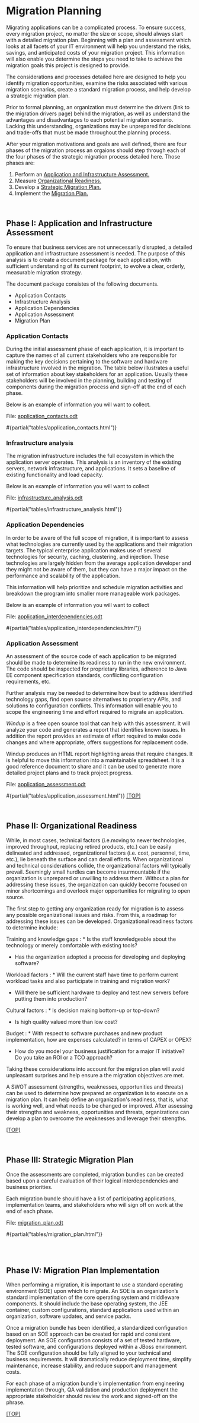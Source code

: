 Migration Planning <a class="noImg" id="pageTop"/>
==================

Migrating applications can be a complicated process. To ensure success, every migration project, no matter the size or scope, should always start with a detailed migration plan. Beginning with a plan and  assessment which looks at all facets of your IT environment will help you understand the risks, savings, and anticipated costs of your migration project. This information will also enable you determine the steps you need to take to achieve the migration goals this project is designed to provide.

The considerations and processes detailed here are designed to help you identify migration opportunities, examine the risks associated with various migration scenarios, create a standard migration process, and help develop a strategic migration plan. 

Prior to formal planning, an organization must determine the drivers (link to the migration drivers page) behind the migration, as well as understand the advantages and disadvantages to each potential migration scenario. Lacking this understanding, organizations may be unprepared for decisions and trade-offs that must be made throughout the planning process. 

After your migration motivations and goals are well defined, there are four phases of the migration process an orgaions should step through each of the four phases of the strategic migration process detailed here. Those phases are: 

1. Perform an [Application and Infrastructure Assessment.](#ApplicationandInfrastucture)  
2. Measure [Organizational Readiness.](#organizationalReadiness)
3. Develop a [Strategic Migration Plan.](#strategicMigrationPlan)
4. Implement the [Migration Plan.](#migrationPlan) 

<br/>

Phase I: Application and Infrastructure Assessment <a id="ApplicationandInfrastucture"/>
------------------------------------------------

To ensure that business services are not unnecessarily disrupted, a detailed application and infrastructure assessment is needed. The purpose of this analysis is to create a document package for each application, with sufficient understanding of its current footprint, to evolve a clear, orderly, measurable migration strategy.

The document package consistes of the following documents.  

* Application Contacts 
* Infrastructure Analysis
* Application Dependencies
* Application Assessment
* Migration Plan

### Application Contacts ###

During the initial assessment phase of each application, it is important to capture the names of all current stakeholders who are responsible for making the  key decisions pertaining to the software and hardware infrastructure involved in the migration. The table below illustrates a useful set of information about key stakeholders for an application. Usually these stakeholders will be involved in the planning, building and testing of components during the migration process and sign-off at the end of each phase.  

Below is an example of information you will want to collect.  

File: [application_contacts.odt](#{site.base_url}/forms/application_contacts.odt)

#{partial("tables/application_contacts.html")}

### Infrastructure analysis ###

The migration infrastructure includes the full ecosystem in which the application server operates. This analysis is an inventory of the existing servers, network infrastructure, and applications. It sets a baseline of existing functionality and load capacity.

Below is an example of information you will want to collect 

File: [infrastructure_analysis.odt]({site.base_url}/forms/infrastructure_analysis.odt)

#{partial("tables/infrastructure_analysis.html")}


### Application Dependencies ###

In order to be aware of the full scope of migration, it is important to assess what technologies are currently used by the applications and their migration targets. The typical enterprise application makes use of several technologies for security, caching, clustering, and injection. These technologies are largely hidden from the average application developer and they might not be aware of them, but they can have a major impact on the performance and scalability of the application.  

This information will help prioritize and schedule migration activities and breakdown the program into smaller more manageable work packages.  

Below is an example of information you will want to collect 

File: [application_interdependencies.odt](#{site.base_url}/forms/application_interdependencies.odt)

#{partial("tables/application_interdependencies.html")}

### Application Assessment ###
   
An assessment of the source code of each application to be migrated should be made to determine its readiness to run in the new environment.  The code should be inspected for proprietary libraries, adherence to Java EE component specification standards, conflicting configuration requirements, etc. 

Further analysis may be needed to determine how best to address identified technology gaps, find open source alternatives to proprietary APIs, and solutions to configuration conflicts.  This information will enable you to scope the engineering time and effort required to migrate an application.  
   
*Windup* is a free open source tool that can help with this assessment. It will analyze your code and generates a report that identifies known issues. In addition the report provides an estimate of effort required to make code changes and where appropriate, offers suggestions for replacement code. 

Windup produces an HTML report highlighting areas that require changes. It is helpful to move this information into a maintainable spreadsheet. It is a good reference document to share and it can be used to generate more detailed project plans and to track project progress.  

File: [application_assessment.odt](#{site.base_url}/forms/application_assessment.odt)

#{partial("tables/application_assessment.html")}
[[TOP]](#pageTop)

<br/>

Phase II: Organizational Readiness <a id="organizationalReadiness"/>
----------------------------------

While, in most cases, technical factors (i.e.moving to newer technologies, improved throughput, replacing retired products, etc.) can be easily delineated and addressed, organizational factors (i.e. cost, personnel, time, etc.), lie beneath the surface and can derail efforts. When organizational  and technical considerations collide, the organizational factors will typically prevail. Seemingly small hurdles can become insurmountable if the organization is unprepared or unwilling to address them. Without a plan for addressing these issues, the organization can quickly become focused on minor shortcomings and overlook major opportunities for migrating to open source.   

The first step to getting any organization ready for migration is to assess any possible organizational issues and risks. From this, a roadmap for addressing these issues can be developed. Organizational readiness factors to determine include:

Training and knowledge gaps
: * Is the staff knowledgeable about the technology or merely comfortable with existing tools?  
  * Has the organization adopted a process for developing and deploying software?  

Workload factors
: * Will the current staff have time to perform current workload tasks and also participate in training and migration work?  
  * Will there be sufficient hardware to deploy and test new servers before putting them into production?  

Cultural factors
: * Is decision making bottom-up or  top-down?
  * Is high quality valued more than low cost?


Budget
: * With respect to software purchases and new product implementation, how are expenses calculated? in terms of CAPEX or OPEX?  
  * How do you model your business justification for a major IT initiative? Do you take an ROI or a TCO approach?


Taking these considerations into account for the migration plan will avoid unpleasant surprises and help ensure a the migration objectives are met.  

A SWOT assessment (strengths, weaknesses, opportunities and threats) can be used to determine how prepared an organization is to execute on a migration plan. It can  help define an organization's readiness, that is, what is working well, and what needs to be changed or improved. After assessing their strengths and weakness, opportunities and threats, organizations can develop a plan to overcome the weaknesses and leverage their strengths. 

[[TOP]](#pageTop)

<br/>

Phase III: Strategic Migration Plan <a id="strategicMigrationPlan"/> 
-----------------------------------
   
Once the assessments are completed, migration bundles can be created based upon a careful evaluation of their logical interdependencies and business priorities. 

Each migration bundle should have a list of participating applications, implementation teams, and stakeholders who will sign off on work at the end of each phase.  
    
File: [migration_plan.odt](#{site.base_url}/forms/migration_plan.odt)

#{partial("tables/migration_plan.html")}

<br/><br/>

Phase IV: Migration Plan Implementation <a id="migrationPlan"/>
---------------------------------------

When performing a migration, it is important to use a standard operating environment (SOE) upon which to migrate. An SOE is an organization’s standard implementation of the core operating system and middleware components. It should include the base operating system, the JEE container, custom configurations, standard applications used within an organization, software updates, and service packs.  
   
Once a migration bundle has been identified, a standardized configuration based on an SOE approach can be created for rapid and consistent deployment. An SOE configuration consists of a set of tested hardware, tested software,  and configurations deployed within a JBoss environment. The SOE configuration should be fully aligned to your technical and business requirements. It will dramatically reduce deployment time, simplify maintenance, increase stability, and reduce support and management costs.  

For each phase of a migration bundle's implementation from engineering implementation through,  QA validation and production deployment the appropriate stakeholder should review the work and signed-off on the phrase.  

[[TOP]](#pageTop)

